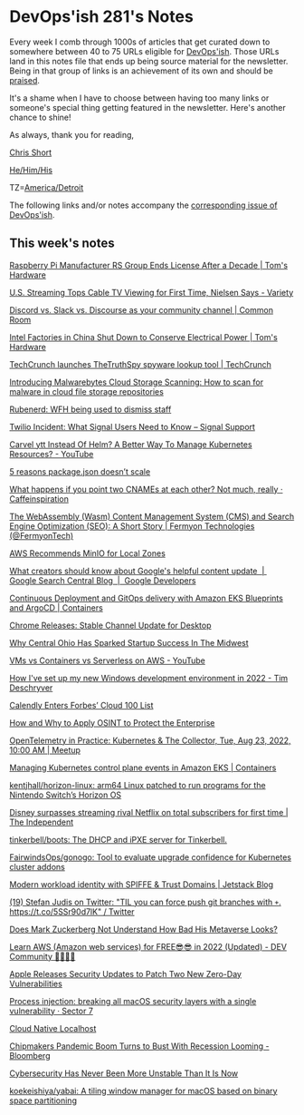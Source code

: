 # DevOps'ish 281's Notes

Every week I comb through 1000s of articles that get curated down to somewhere between 40 to 75 URLs eligible for [DevOps'ish](https://devopsish.com/?utm_campaign=281&utm_source=notes). Those URLs land in this notes file that ends up being source material for the newsletter. Being in that group of links is an achievement of its own and should be [praised](https://devopsish.com/praise/).

It's a shame when I have to choose between having too many links or someone's special thing getting featured in the newsletter. Here's another chance to shine!

As always, thank you for reading,

[Chris Short](https://chrisshort.me/?utm_campaign=281&utm_source=notes)  

[He/Him/His](https://pronoun.is/he?utm_campaign=devopsish&utm_source=281&utm_medium=notes)  

TZ=[America/Detroit](https://github.com/eggert/tz/blob/main/northamerica#L1154?utm_campaign=devopsish&utm_source=281&utm_medium=notes)

The following links and/or notes accompany the [corresponding issue of DevOps'ish](https://devopsish.com/?utm_campaign=281&utm_source=notes).

## This week's notes

[Raspberry Pi Manufacturer RS Group Ends License After a Decade | Tom's Hardware](https://www.tomshardware.com/news/raspberry-pi-manufacturer-rs-group-ends-license-after-a-decade)

[U.S. Streaming Tops Cable TV Viewing for First Time, Nielsen Says - Variety](https://variety.com/2022/digital/news/streaming-tops-cable-tv-viewing-nielsen-1235344466/)

[Discord vs. Slack vs. Discourse as your community channel | Common Room](https://www.commonroom.io/blog/discord-vs-slack-vs-discourse-as-your-community-channel/)

[Intel Factories in China Shut Down to Conserve Electrical Power | Tom's Hardware](https://www.tomshardware.com/news/intel-factories-in-china-shut-down-to-conserve-electrical-power)

[TechCrunch launches TheTruthSpy spyware lookup tool | TechCrunch](https://techcrunch.com/2022/08/17/thetruthspy-spyware-lookup-tool/)

[Introducing Malwarebytes Cloud Storage Scanning: How to scan for malware in cloud file storage repositories](https://www.malwarebytes.com/blog/business/2022/08/introducing-malwarebytes-cloud-storage-scanning-how-to-scan-for-malware-in-cloud-file-storage-repositories)

[Rubenerd: WFH being used to dismiss staff](https://rubenerd.com/wfh-being-used-to-dismiss-staff/)

[Twilio Incident: What Signal Users Need to Know – Signal Support](https://support.signal.org/hc/en-us/articles/4850133017242)

[Carvel ytt Instead Of Helm? A Better Way To Manage Kubernetes Resources? - YouTube](https://www.youtube.com/watch?v=DLnXkH2keNg)

[5 reasons package.json doesn’t scale](https://ashishb.net/all/three-reasons-why-i-cant-stand-package-json/)

[What happens if you point two CNAMEs at each other? Not much, really · Caffeinspiration](https://alexanderell.is/posts/cnames/)

[The WebAssembly (Wasm) Content Management System (CMS) and Search Engine Optimization (SEO): A Short Story | Fermyon Technologies (@FermyonTech)](https://www.fermyon.com/blog/webassembly-content-management-system-cms-search-engine-optimization-seo)

[AWS Recommends MinIO for Local Zones](https://blog.min.io/aws-local-zones/)

[What creators should know about Google's helpful content update  |  Google Search Central Blog  |  Google Developers](https://developers.google.com/search/blog/2022/08/helpful-content-update)

[Continuous Deployment and GitOps delivery with Amazon EKS Blueprints and ArgoCD | Containers](https://aws.amazon.com/blogs/containers/continuous-deployment-and-gitops-delivery-with-amazon-eks-blueprints-and-argocd/)

[Chrome Releases: Stable Channel Update for Desktop](https://chromereleases.googleblog.com/2022/08/stable-channel-update-for-desktop_16.html)

[Why Central Ohio Has Sparked Startup Success In The Midwest](https://news.crunchbase.com/venture/startup-success-ohio-kristy-campbell-rev1/)

[VMs vs Containers vs Serverless on AWS - YouTube](https://www.youtube.com/watch?v=SFHVGCrOF6Y)

[How I've set up my new Windows development environment in 2022 - Tim Deschryver](https://timdeschryver.dev/blog/how-i-have-set-up-my-new-windows-development-environment-in-2022)

[Calendly Enters Forbes’ Cloud 100 List](https://peopleofcolorintech.com/entrepreneurship/black-owned-scheduling-platform-calendly-enters-forbes-cloud-100-list/)

[How and Why to Apply OSINT to Protect the Enterprise](https://www.darkreading.com/attacks-breaches/how-and-why-to-apply-osint-to-protect-the-enterprise)

[OpenTelemetry in Practice: Kubernetes & The Collector, Tue, Aug 23, 2022, 10:00 AM | Meetup](https://www.meetup.com/opentelemetry-in-practice-meetup-group/events/287789310/)

[Managing Kubernetes control plane events in Amazon EKS | Containers](https://aws.amazon.com/blogs/containers/managing-kubernetes-control-plane-events-in-amazon-eks/)

[kentjhall/horizon-linux: arm64 Linux patched to run programs for the Nintendo Switch’s Horizon OS](https://github.com/kentjhall/horizon-linux)

[Disney surpasses streaming rival Netflix on total subscribers for first time | The Independent](https://www.independent.co.uk/tech/netflix-disney-plus-streaming-service-b2142990.html)

[tinkerbell/boots: The DHCP and iPXE server for Tinkerbell.](https://github.com/tinkerbell/boots)

[FairwindsOps/gonogo: Tool to evaluate upgrade confidence for Kubernetes cluster addons](https://github.com/FairwindsOps/gonogo/)

[Modern workload identity with SPIFFE & Trust Domains | Jetstack Blog](https://www.jetstack.io/blog/workload-identity-with-spiffe-trust-domains/)

[(19) Stefan Judis on Twitter: "TIL you can force push git branches with `+`. https://t.co/5SSr90d7lK" / Twitter](https://twitter.com/stefanjudis/status/1558824620039585795?s=12&t=AQUnTWUwpfKUTrIlbmxYfw)

[Does Mark Zuckerberg Not Understand How Bad His Metaverse Looks?](https://www.forbes.com/sites/paultassi/2022/08/17/does-mark-zuckerberg-not-understand-how-bad-his-metaverse-looks/?sh=1372bdbb37d4)

[Learn AWS (Amazon web services) for FREE😎😎 in 2022 (Updated) - DEV Community 👩‍💻👨‍💻](https://dev.to/tanmaygi/learn-aws-amazon-web-services-for-free-in-2022-updated-4m0a)

[Apple Releases Security Updates to Patch Two New Zero-Day Vulnerabilities](https://thehackernews.com/2022/08/apple-releases-security-updates-to.html)

[Process injection: breaking all macOS security layers with a single vulnerability · Sector 7](https://sector7.computest.nl/post/2022-08-process-injection-breaking-all-macos-security-layers-with-a-single-vulnerability/)

[Cloud Native Localhost](https://matt-rickard.com/cloud-native-localhost)

[Chipmakers Pandemic Boom Turns to Bust With Recession Looming - Bloomberg](https://www.bloomberg.com/news/articles/2022-08-16/chipmakers-pandemic-boom-turns-to-bust-with-recession-looming)

[Cybersecurity Has Never Been More Unstable Than It Is Now](https://www.hackread.com/cybersecurity-never-been-unstable-than-it-is-now/)

[koekeishiya/yabai: A tiling window manager for macOS based on binary space partitioning](https://github.com/koekeishiya/yabai)
